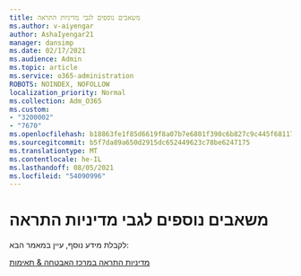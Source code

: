 ```yaml
---
title: משאבים נוספים לגבי מדיניות התראה
ms.author: v-aiyengar
author: AshaIyengar21
manager: dansimp
ms.date: 02/17/2021
ms.audience: Admin
ms.topic: article
ms.service: o365-administration
ROBOTS: NOINDEX, NOFOLLOW
localization_priority: Normal
ms.collection: Adm_O365
ms.custom:
- "3200002"
- "7670"
ms.openlocfilehash: b18863fe1f85d6619f8a07b7e6801f390c6b827c9c445f68117c6d3497550931
ms.sourcegitcommit: b5f7da89a650d2915dc652449623c78be6247175
ms.translationtype: MT
ms.contentlocale: he-IL
ms.lasthandoff: 08/05/2021
ms.locfileid: "54090996"
---
```

# <a name="more-resources-on-alert-policies"></a>משאבים נוספים לגבי מדיניות התראה

לקבלת מידע נוסף, עיין במאמר הבא:

[מדיניות התראה במרכז האבטחה & תאימות](https://go.microsoft.com/fwlink/?linkid=2103211)